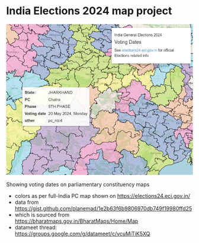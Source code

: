 # India Elections 2024 map project

![screenshot](screenshot.png)

Showing voting dates on parliamentary constituency maps

- colors as per full-India PC map shown on https://elections24.eci.gov.in/
- data from https://gist.github.com/planemad/1e2b63f6b9806970db749f19980ffd25
- which is sourced from https://bharatmaps.gov.in/BharatMaps/Home/Map
- datameet thread: https://groups.google.com/g/datameet/c/vcuMiTiK5XQ

